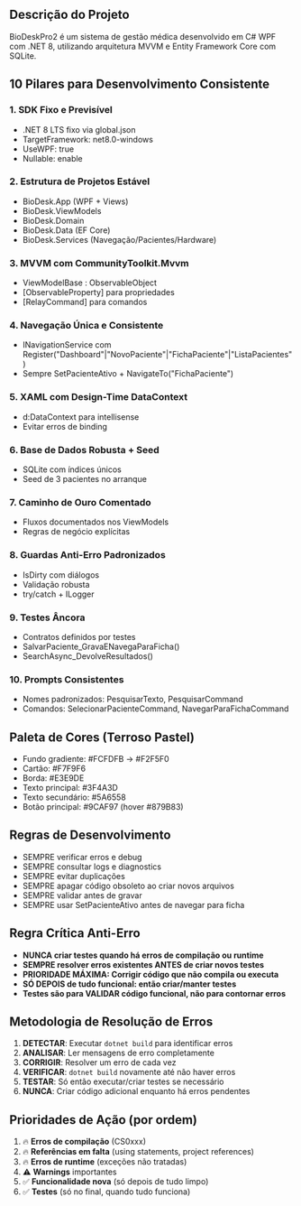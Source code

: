 <!-- BioDeskPro2 - Sistema de Gestão Médica -->

## Descrição do Projeto
BioDeskPro2 é um sistema de gestão médica desenvolvido em C# WPF com .NET 8, utilizando arquitetura MVVM e Entity Framework Core com SQLite.

## 10 Pilares para Desenvolvimento Consistente

### 1. SDK Fixo e Previsível
- .NET 8 LTS fixo via global.json
- TargetFramework: net8.0-windows
- UseWPF: true
- Nullable: enable

### 2. Estrutura de Projetos Estável
- BioDesk.App (WPF + Views)
- BioDesk.ViewModels
- BioDesk.Domain
- BioDesk.Data (EF Core)
- BioDesk.Services (Navegação/Pacientes/Hardware)

### 3. MVVM com CommunityToolkit.Mvvm
- ViewModelBase : ObservableObject
- [ObservableProperty] para propriedades
- [RelayCommand] para comandos

### 4. Navegação Única e Consistente
- INavigationService com Register("Dashboard"|"NovoPaciente"|"FichaPaciente"|"ListaPacientes")
- Sempre SetPacienteAtivo + NavigateTo("FichaPaciente")

### 5. XAML com Design-Time DataContext
- d:DataContext para intellisense
- Evitar erros de binding

### 6. Base de Dados Robusta + Seed
- SQLite com índices únicos
- Seed de 3 pacientes no arranque

### 7. Caminho de Ouro Comentado
- Fluxos documentados nos ViewModels
- Regras de negócio explícitas

### 8. Guardas Anti-Erro Padronizados
- IsDirty com diálogos
- Validação robusta
- try/catch + ILogger

### 9. Testes Âncora
- Contratos definidos por testes
- SalvarPaciente_GravaENavegaParaFicha()
- SearchAsync_DevolveResultados()

### 10. Prompts Consistentes
- Nomes padronizados: PesquisarTexto, PesquisarCommand
- Comandos: SelecionarPacienteCommand, NavegarParaFichaCommand

## Paleta de Cores (Terroso Pastel)
- Fundo gradiente: #FCFDFB → #F2F5F0
- Cartão: #F7F9F6
- Borda: #E3E9DE
- Texto principal: #3F4A3D
- Texto secundário: #5A6558
- Botão principal: #9CAF97 (hover #879B83)

## Regras de Desenvolvimento
- SEMPRE verificar erros e debug
- SEMPRE consultar logs e diagnostics
- SEMPRE evitar duplicações
- SEMPRE apagar código obsoleto ao criar novos arquivos
- SEMPRE validar antes de gravar
- SEMPRE usar SetPacienteAtivo antes de navegar para ficha

## Regra Crítica Anti-Erro
- **NUNCA criar testes quando há erros de compilação ou runtime**
- **SEMPRE resolver erros existentes ANTES de criar novos testes**
- **PRIORIDADE MÁXIMA: Corrigir código que não compila ou executa**
- **SÓ DEPOIS de tudo funcional: então criar/manter testes**
- **Testes são para VALIDAR código funcional, não para contornar erros**

## Metodologia de Resolução de Erros
1. **DETECTAR**: Executar `dotnet build` para identificar erros
2. **ANALISAR**: Ler mensagens de erro completamente
3. **CORRIGIR**: Resolver um erro de cada vez
4. **VERIFICAR**: `dotnet build` novamente até não haver erros
5. **TESTAR**: Só então executar/criar testes se necessário
6. **NUNCA**: Criar código adicional enquanto há erros pendentes

## Prioridades de Ação (por ordem)
1. 🔥 **Erros de compilação** (CS0xxx)
2. 🔥 **Referências em falta** (using statements, project references)
3. 🔥 **Erros de runtime** (exceções não tratadas)
4. ⚠️ **Warnings** importantes
5. ✅ **Funcionalidade nova** (só depois de tudo limpo)
6. ✅ **Testes** (só no final, quando tudo funciona)